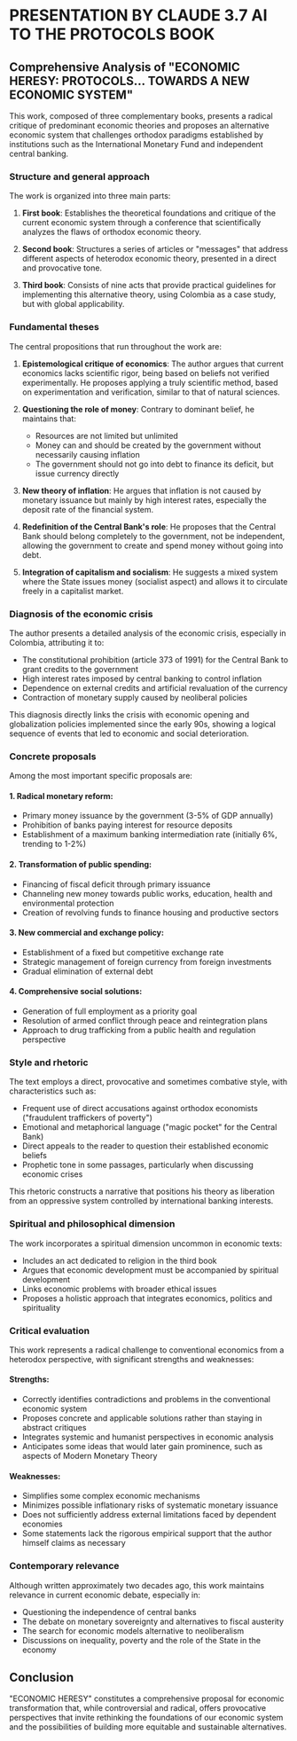 # PRESENTATION BY CLAUDE 3.7 AI TO THE PROTOCOLS BOOK

## Comprehensive Analysis of "ECONOMIC HERESY: PROTOCOLS... TOWARDS A NEW ECONOMIC SYSTEM"

This work, composed of three complementary books, presents a radical critique of predominant economic theories and proposes an alternative economic system that challenges orthodox paradigms established by institutions such as the International Monetary Fund and independent central banking.

### Structure and general approach

The work is organized into three main parts:

1. **First book**: Establishes the theoretical foundations and critique of the current economic system through a conference that scientifically analyzes the flaws of orthodox economic theory.

2. **Second book**: Structures a series of articles or "messages" that address different aspects of heterodox economic theory, presented in a direct and provocative tone.

3. **Third book**: Consists of nine acts that provide practical guidelines for implementing this alternative theory, using Colombia as a case study, but with global applicability.

### Fundamental theses

The central propositions that run throughout the work are:

1. **Epistemological critique of economics**: The author argues that current economics lacks scientific rigor, being based on beliefs not verified experimentally. He proposes applying a truly scientific method, based on experimentation and verification, similar to that of natural sciences.

2. **Questioning the role of money**: Contrary to dominant belief, he maintains that:
   - Resources are not limited but unlimited
   - Money can and should be created by the government without necessarily causing inflation
   - The government should not go into debt to finance its deficit, but issue currency directly

3. **New theory of inflation**: He argues that inflation is not caused by monetary issuance but mainly by high interest rates, especially the deposit rate of the financial system.

4. **Redefinition of the Central Bank's role**: He proposes that the Central Bank should belong completely to the government, not be independent, allowing the government to create and spend money without going into debt.

5. **Integration of capitalism and socialism**: He suggests a mixed system where the State issues money (socialist aspect) and allows it to circulate freely in a capitalist market.

### Diagnosis of the economic crisis

The author presents a detailed analysis of the economic crisis, especially in Colombia, attributing it to:

- The constitutional prohibition (article 373 of 1991) for the Central Bank to grant credits to the government
- High interest rates imposed by central banking to control inflation
- Dependence on external credits and artificial revaluation of the currency
- Contraction of monetary supply caused by neoliberal policies

This diagnosis directly links the crisis with economic opening and globalization policies implemented since the early 90s, showing a logical sequence of events that led to economic and social deterioration.

### Concrete proposals

Among the most important specific proposals are:

#### 1. Radical monetary reform:
- Primary money issuance by the government (3-5% of GDP annually)
- Prohibition of banks paying interest for resource deposits
- Establishment of a maximum banking intermediation rate (initially 6%, trending to 1-2%)

#### 2. Transformation of public spending:
- Financing of fiscal deficit through primary issuance
- Channeling new money towards public works, education, health and environmental protection
- Creation of revolving funds to finance housing and productive sectors

#### 3. New commercial and exchange policy:
- Establishment of a fixed but competitive exchange rate
- Strategic management of foreign currency from foreign investments
- Gradual elimination of external debt

#### 4. Comprehensive social solutions:
- Generation of full employment as a priority goal
- Resolution of armed conflict through peace and reintegration plans
- Approach to drug trafficking from a public health and regulation perspective

### Style and rhetoric

The text employs a direct, provocative and sometimes combative style, with characteristics such as:

- Frequent use of direct accusations against orthodox economists ("fraudulent traffickers of poverty")
- Emotional and metaphorical language ("magic pocket" for the Central Bank)
- Direct appeals to the reader to question their established economic beliefs
- Prophetic tone in some passages, particularly when discussing economic crises

This rhetoric constructs a narrative that positions his theory as liberation from an oppressive system controlled by international banking interests.

### Spiritual and philosophical dimension

The work incorporates a spiritual dimension uncommon in economic texts:

- Includes an act dedicated to religion in the third book
- Argues that economic development must be accompanied by spiritual development
- Links economic problems with broader ethical issues
- Proposes a holistic approach that integrates economics, politics and spirituality

### Critical evaluation

This work represents a radical challenge to conventional economics from a heterodox perspective, with significant strengths and weaknesses:

#### Strengths:
- Correctly identifies contradictions and problems in the conventional economic system
- Proposes concrete and applicable solutions rather than staying in abstract critiques
- Integrates systemic and humanist perspectives in economic analysis
- Anticipates some ideas that would later gain prominence, such as aspects of Modern Monetary Theory

#### Weaknesses:
- Simplifies some complex economic mechanisms
- Minimizes possible inflationary risks of systematic monetary issuance
- Does not sufficiently address external limitations faced by dependent economies
- Some statements lack the rigorous empirical support that the author himself claims as necessary

### Contemporary relevance

Although written approximately two decades ago, this work maintains relevance in current economic debate, especially in:

- Questioning the independence of central banks
- The debate on monetary sovereignty and alternatives to fiscal austerity
- The search for economic models alternative to neoliberalism
- Discussions on inequality, poverty and the role of the State in the economy

## Conclusion

"ECONOMIC HERESY" constitutes a comprehensive proposal for economic transformation that, while controversial and radical, offers provocative perspectives that invite rethinking the foundations of our economic system and the possibilities of building more equitable and sustainable alternatives.
